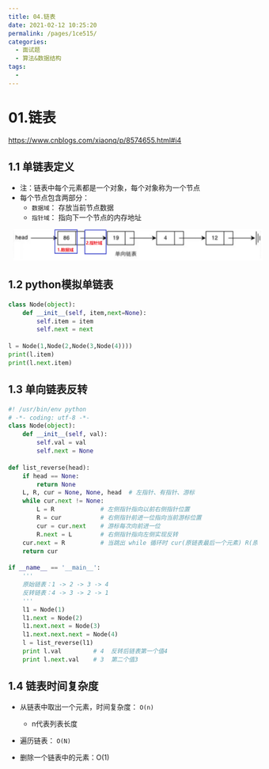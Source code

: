 ```yaml
---
title: 04.链表
date: 2021-02-12 10:25:20
permalink: /pages/1ce515/
categories:
  - 面试题
  - 算法&数据结构
tags:
  - 
---
```


# 01.链表

https://www.cnblogs.com/xiaonq/p/8574655.html#i4

## 1.1 单链表定义

- 注：链表中每个元素都是一个对象，每个对象称为一个节点
- 每个节点包含两部分：
     - `数据域`： 存放当前节点数据
     - `指针域`： 指向下一个节点的内存地址

<img src="./assets/image-20210120112921195.png" style="width: 800px; margin-left: 10px;"> </img>

## 1.2 python模拟单链表

```python
class Node(object):
    def __init__(self, item,next=None):
        self.item = item
        self.next = next
        
l = Node(1,Node(2,Node(3,Node(4))))
print(l.item)
print(l.next.item)
```

## 1.3 单向链表反转

```python
#! /usr/bin/env python
# -*- coding: utf-8 -*-
class Node(object):
    def __init__(self, val):
        self.val = val
        self.next = None

def list_reverse(head):
    if head == None:
        return None
    L, R, cur = None, None, head  # 左指针、有指针、游标
    while cur.next != None:
        L = R             # 左侧指针指向以前右侧指针位置
        R = cur           # 右侧指针前进一位指向当前游标位置
        cur = cur.next    # 游标每次向前进一位
        R.next = L        # 右侧指针指向左侧实现反转
    cur.next = R          # 当跳出 while 循环时 cur(原链表最后一个元素) R(原链表倒数第二个元素)
    return cur

if __name__ == '__main__':
    '''
    原始链表：1 -> 2 -> 3 -> 4
    反转链表：4 -> 3 -> 2 -> 1
    '''
    l1 = Node(1)
    l1.next = Node(2)
    l1.next.next = Node(3)
    l1.next.next.next = Node(4)
    l = list_reverse(l1)
    print l.val         # 4  反转后链表第一个值4
    print l.next.val    # 3  第二个值3
```

## 1.4 链表时间复杂度

- 从链表中取出一个元素，时间复杂度： `O(n)`    
     - n代表列表长度
- 遍历链表： `O(N)`

- 删除一个链表中的元素：O(1)

